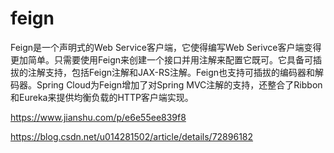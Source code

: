 # feign 
Feign是一个声明式的Web Service客户端，它使得编写Web Serivce客户端变得更加简单。只需要使用Feign来创建一个接口并用注解来配置它既可。它具备可插拔的注解支持，包括Feign注解和JAX-RS注解。Feign也支持可插拔的编码器和解码器。Spring Cloud为Feign增加了对Spring MVC注解的支持，还整合了Ribbon和Eureka来提供均衡负载的HTTP客户端实现。

https://www.jianshu.com/p/e6e55ee839f8

https://blog.csdn.net/u014281502/article/details/72896182

